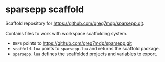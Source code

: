 # sparsepp scaffold

Scaffold repository for https://github.com/greg7mdp/sparsepp.git.

Contains files to work with workspace scaffolding system.

- `DEPS` points to https://github.com/greg7mdp/sparsepp.git
- `scaffold.lua` points to `sparsepp.lua` and returns the scaffold package.
- `sparsepp.lua` defines the scaffolded projects and variables to export.
